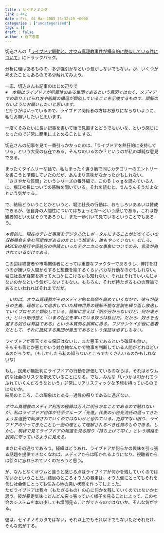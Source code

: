 ```yaml
---
title : セイギノミカタ
link : 442
date : Fri, 04 Mar 2005 23:32:29 +0000
categories : ["uncategorized"]
tags : []
draft : false
author : 倉下忠憲
---
```


切込さんの「<A HREF="http://kiri.jblog.org/archives/001435.html" TARGET="_blank">ライブドア騒動と、オウム真理教事件が構造的に酷似している件について</A>」にトラックバック。<BR><BR>分析に理はあるものの、多少強引かなという気がしないでもない。が、いくつか考えたこともあるので多少触れてみよう。<BR><BR>一応、切込さんも記事のはじめ辺りで<BR><I>※　本稿はライブドアが犯罪性のある集団であるという意図ではなく、メディアでの取り上げられ方や組織の構造が類似していることを示唆するもので、誤解のないようにお願いしたいと思います。</I><BR>と断りがはいっているので、ライブドア関係者の方はお怒りにならないように、私もお願いしたいと思います。<BR><BR>一度くそみたいに長い記事を書いて後で見直すとどうでもいいな、という感じになったので非常に簡単にまとめることにする。<BR><BR>切込さんの記事を見て一番引っかかったのは、「ライブドアを熱狂的に支持している」という大衆の存在である。そんなのいるのか？というのが私の単純な意見である。<BR><BR>まったくタイムリーな話で、私もまったく違う筋で同じカテゴリーのエントリーを書こうと準備していたのだが、あんまり意味がなかったかもしれない。<BR>「ささやかな質問」というシリーズの番外編で、このＢｌｏｇを読んでいる人に、堀江社長についての感触を聞いている。それを読むと、うんうんそうだよなという気がする。<BR><BR>で、結局どういうことかというと、堀江社長の行動は、おもしろいあるいは賛成できるが、彼自身の人間性についてはちょっとな～という感じである。これは傍観者的といえばそうであろうし、また一歩引いて見ているということでもあろう。<BR><BR><I>本質的に、現在のテレビ事業をデジタル化しポータルにすることがどのくらいの収益機会を生む可能性があるのかという想定を、誰もやっていない。むしろ、MSCBの発行や仮処分の申請といったテクニカルな事象についてのみ、言及が為されているだけである。</I><BR><BR>この辺は経営者や市場関係者にとっては重要なファクターであろうし、博打を打つのが嫌いな人間からすると想像を絶するくらいバカな行動なのかもしれない。堀江社長が経営を握って大コケにこけるかも知れない、それはそれでいいんじゃないのかなという気がしないでもない。もちろん、それが持たざるものの理論であるといわれればそれまでだが。<BR><BR><I>　いわば、オウム真理教がそのメディア的な価値を高めていくなかで、彼らが彼らの主義、理想として追求していた精神世界の理解不能な言説を繰り返し放送していくプロセスと類似している。簡単に言えば「訳が分からないけど、何か凄そう」という期待感と「いまの社会を率いている奴らは駄目だ。だから、奴らを否定する奴らは有益である」という本質的な誤解にある。フジサンケイが仮に悪者だとして、それに抵抗する集団が善玉であるという保証は必ずしもない。</I><BR><BR>ライブドアが善玉である保証はないし、また悪玉であるという確証も無い。<BR>そもそも善とか悪とかいう対立軸なんかで物事を判断している人間がどれほどいるのだろうか。（もしかしたら私の知らないところでたくさんいるのかもしれないな）<BR><BR>もし、民衆が無批判にライブドアの行動を評価しているのならば、それはオウム的な社会のリスクを抱えていることになる。でも、みんな「いつかは叩かれてつぶれていくんだろうなという」非常にリアリスティックな予想を持っているのではないか。<BR>結局のところ、この現象はとある一過性の祭りであるに過ぎない。<BR><BR><I>オウム真理教のメディア利用の経緯は万人に明らかなことであるので触れないが、私はライブドア自体が仕手グループ「光進」代表の小谷光浩氏の通ってきたような道筋で糾弾されていくのではないかと恐れている。犯罪でない限り、ライブドアのやってきたことも一面の理として理解されるべき性質のものである。しかし、現状で見てライブドアの報道を見る限り「持ち上げて叩く」という順路を誠実に守っているように見える。</I><BR><BR>まさにその通りであろう。経緯はどうあれ、ライブドアが何らかの興味を引っ張る話題を提供できなくなれば、メディアからは叩かれるようになり、視聴者からは徐々に忘れられていくのだろうと思う。<BR><BR>が、なんとなくオウムと違うと感じる点はライブドアが何かを残していくのではないかということだ。結局のところオウムの暴走は、オウム側にとってもそれを含む社会側にとっても住み心地の悪い状態を作ってしまった。<BR>ただライブドアは我々（もたざるもの）の心に何かを残していくのではないかと思う。彼が暴走気味にどんどん突っ張っていく様子を見ることによって、この社会のシステムを本の少しでも垣間見ることができるのではないか、そんな気がする。<BR><BR>彼は、セイギノミカタではない。それ以上でもそれ以下でもないただそれだけ、そんな気がする。<br><br>
